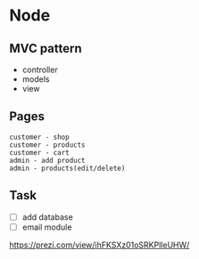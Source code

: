 # Node

## MVC pattern
- controller
- models
- view



## Pages
```
customer - shop 
customer - products
customer - cart
admin - add product
admin - products(edit/delete)
```

## Task
- [ ] add database
- [ ] email module

https://prezi.com/view/ihFKSXz01oSRKPlleUHW/

